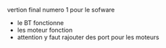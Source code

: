 vertion final numero 1 pour le sofware 
- le BT fonctionne 
- les moteur fonction
- attention y faut rajouter des port pour les moteurs
